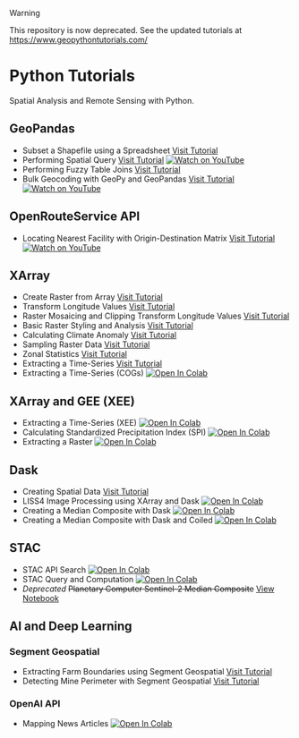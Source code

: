 > [!WARNING]
> This repository is now deprecated. See the updated tutorials at https://www.geopythontutorials.com/


# Python Tutorials

Spatial Analysis and Remote Sensing with Python.

## GeoPandas

* Subset a Shapefile using a Spreadsheet [Visit Tutorial](https://www.geopythontutorials.com/notebooks/geopandas_extract_from_excel.html)
* Performing Spatial Query [Visit Tutorial](https://www.geopythontutorials.com/notebooks/geopandas_spatial_query.html)   [![Watch on YouTube](https://img.shields.io/badge/YouTube-%23FF0000.svg)](https://www.youtube.com/watch?v=V-gyuP7vMSg)
* Performing Fuzzy Table Joins [Visit Tutorial](https://www.geopythontutorials.com/notebooks/geopandas_fuzzy_table_join.html)
* Bulk Geocoding with GeoPy and GeoPandas [Visit Tutorial](https://www.geopythontutorials.com/notebooks/geopandas_bulk_geocoding.html) [![Watch on YouTube](https://img.shields.io/badge/YouTube-%23FF0000.svg)](https://www.youtube.com/watch?v=N6itC6hbOvo)

## OpenRouteService API
* Locating Nearest Facility with Origin-Destination Matrix  [Visit Tutorial](https://www.geopythontutorials.com/notebooks/ors_distance_matrix.html)  [![Watch on YouTube](https://img.shields.io/badge/YouTube-%23FF0000.svg)](https://www.youtube.com/watch?v=XNHU9vxGiJw
)
 

## XArray

* Create Raster from Array [Visit Tutorial](https://www.geopythontutorials.com/notebooks/xarray_create_raster.html)  
* Transform Longitude Values [Visit Tutorial](https://www.geopythontutorials.com/notebooks/xarray_wrap_longitude.html)   
* Raster Mosaicing and Clipping Transform Longitude Values [Visit Tutorial](https://www.geopythontutorials.com/notebooks/xarray_mosaic_and_clip.html)  
* Basic Raster Styling and Analysis [Visit Tutorial](https://www.geopythontutorials.com/notebooks/xarray_raster_styling_analysis.html)  
* Calculating Climate Anomaly [Visit Tutorial](https://www.geopythontutorials.com/notebooks/xarray_climate_anomaly.html) 
* Sampling Raster Data [Visit Tutorial](https://www.geopythontutorials.com/notebooks/xarray_raster_sampling.html)   
* Zonal Statistics [Visit Tutorial](https://www.geopythontutorials.com/notebooks/xarray_zonal_stats.html) 
* Extracting a Time-Series [Visit Tutorial](https://www.geopythontutorials.com/notebooks/xarray_extracting_time_series.html)
* Extracting a Time-Series (COGs) [![Open In Colab](https://colab.research.google.com/assets/colab-badge.svg)](https://colab.research.google.com/github/spatialthoughts/python-tutorials/blob/main/extracting_time_series_cogs.ipynb)  

## XArray and GEE (XEE)
* Extracting a Time-Series (XEE) [![Open In Colab](https://colab.research.google.com/assets/colab-badge.svg)](https://colab.research.google.com/github/spatialthoughts/python-tutorials/blob/main/extracting_time_series_xee.ipynb)  
* Calculating Standardized Precipitation Index (SPI) [![Open In Colab](https://colab.research.google.com/assets/colab-badge.svg)](https://colab.research.google.com/github/spatialthoughts/python-tutorials/blob/main/computing_spi_xee.ipynb) 
* Extracting a Raster [![Open In Colab](https://colab.research.google.com/assets/colab-badge.svg)](https://colab.research.google.com/github/spatialthoughts/python-tutorials/blob/main/extracting_raster_xee.ipynb)
  
## Dask

* Creating Spatial Data [Visit Tutorial](https://www.geopythontutorials.com/notebooks/dask_creating_spatial_data.html) 
* LISS4 Image Processing using XArray and Dask  [![Open In Colab](https://colab.research.google.com/assets/colab-badge.svg)](https://colab.research.google.com/github/spatialthoughts/python-tutorials/blob/main/xarray_liss4_processing.ipynb)
* Creating a Median Composite with Dask  [![Open In Colab](https://colab.research.google.com/assets/colab-badge.svg)](https://colab.research.google.com/github/spatialthoughts/python-tutorials/blob/main/dask_median_composite.ipynb)
* Creating a Median Composite with Dask and Coiled  [![Open In Colab](https://colab.research.google.com/assets/colab-badge.svg)](https://colab.research.google.com/github/spatialthoughts/python-tutorials/blob/main/dask_median_composite_coiled.ipynb)
  
## STAC

* STAC API Search [![Open In Colab](https://colab.research.google.com/assets/colab-badge.svg)](https://colab.research.google.com/github/spatialthoughts/python-tutorials/blob/main/stac_api_search.ipynb)  
* STAC Query and Computation  [![Open In Colab](https://colab.research.google.com/assets/colab-badge.svg)](https://colab.research.google.com/github/spatialthoughts/python-tutorials/blob/main/stac_query_and_computation.ipynb)
* *Deprecated* ~~Planetary Computer Sentinel-2 Median Composite~~ [View Notebook](https://github.com/spatialthoughts/python-tutorials/blob/main/pc_sentinel2_composite.ipynb) 

## AI and Deep Learning

### Segment Geospatial

* Extracting Farm Boundaries using Segment Geospatial  [Visit Tutorial](https://www.geopythontutorials.com/notebooks/samgeo_farm_boundary_extraction.html)
* Detecting Mine Perimeter with Segment Geospatial  [Visit Tutorial](https://www.geopythontutorials.com/notebooks/samgeo_mine_perimeter_detection.html)

### OpenAI API

* Mapping News Articles [![Open In Colab](https://colab.research.google.com/assets/colab-badge.svg)](https://colab.research.google.com/github/spatialthoughts/python-tutorials/blob/main/openai_mapping_news_articles.ipynb)

